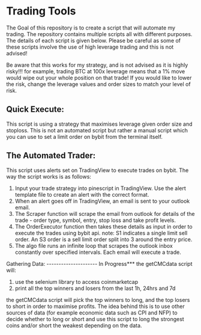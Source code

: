# Trading Tools

The Goal of this repository is to create a script that will automate my trading. The repository contains multiple scripts all with different purposes. The details of each script is given below. Please be careful as some of these scripts involve the use of high leverage trading and this is not advised!

Be aware that this works for my strategy, and is not advised as it is highly risky!!!
for example, trading BTC at 100x leverage means that a 1% move would wipe out your whole position on that trade!
If you would like to lower the risk, change the leverage values and order sizes to match your level of risk.

Quick Execute:
--------------------
This script is using a strategy that maximises leverage given order size and stoploss.
This is not an automated script but rather a manual script which you can use to set a limit order on bybit from the terminal itself.

The Automated Trader:
---------------------
This script uses alerts set on TradingView to execute trades on bybit.
The way the script works is as follows:
  1. Input your trade strategy into pinescript in TradingView. Use the alert template file to create an alert with the correct format.
  2. When an alert goes off in TradingView, an email is sent to your outlook email. 
  3. The Scraper function will scrape the email from outlook for details of the trade - order type, symbol, entry, stop loss and take profit levels.
  4. The OrderExecutor function then takes these details as input in order to execute the trades using bybit api. 
  note: S1 indicates a single limit sell order. An S3 order is a sell limit order split into 3 around the entry price. 
  5. The algo file runs an infinite loop that scrapes the outlook inbox constantly over specified intervals. Each email will execute a trade.

Gathering Data:
--------------------- In Progress***
the getCMCdata script will:
  1. use the selenium library to access coinmarketcap
  2. print all the top winners and losers from the last 1h, 24hrs and 7d
 
the getCMCdata script will pick the top winners to long, and the top losers to short in order to maximise profits.
The idea behind this is to use other sources of data (for example economic data such as CPI and NFP) to decide whether to long or short and use this script to long the strongest coins and/or short the weakest depending on the data. 
